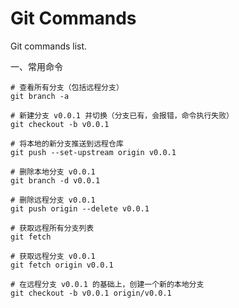 # Git Commands

Git commands list.

一、常用命令

```
# 查看所有分支（包括远程分支）
git branch -a
```

```
# 新建分支 v0.0.1 并切换（分支已有，会报错，命令执行失败）
git checkout -b v0.0.1

# 将本地的新分支推送到远程仓库
git push --set-upstream origin v0.0.1
```

```
# 删除本地分支 v0.0.1
git branch -d v0.0.1

# 删除远程分支 v0.0.1
git push origin --delete v0.0.1
```

```
# 获取远程所有分支列表
git fetch

# 获取远程分支 v0.0.1
git fetch origin v0.0.1

# 在远程分支 v0.0.1 的基础上，创建一个新的本地分支
git checkout -b v0.0.1 origin/v0.0.1
```